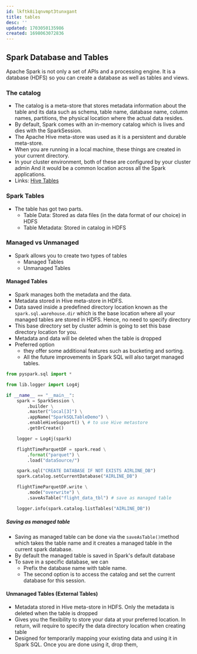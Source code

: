 ```yaml
---
id: lkftk8i1qnvmpt3tunxgant
title: tables
desc: ''
updated: 1703050135986
created: 1698063072836
---
```



## Spark Database and Tables

Apache Spark is not only a set of APIs and a processing engine. It is a database (HDFS) so you can create a database as well as tables and views.

### The catalog

- The catalog is a meta-store that stores metadata information about the table and its data such as schema, table name, database name, column names, partitions, the physical location where the actual data resides.
- By default, Spark comes with an in-memory catalog which is lives and dies with the SparkSession.
- The Apache Hive meta-store was used as it is a persistent and durable meta-store.
- When you are running in a local machine, these things are created in your current directory.
- In your cluster environment, both of these are configured by your cluster admin And it would be a common location across all the Spark applications.
- Links: [Hive Tables](https://spark.apache.org/docs/latest/sql-data-sources-hive-tables.html)

### Spark Tables

- The table has got two parts.
  - Table Data: Stored as data files (in the data format of our choice) in HDFS
  - Table Metadata: Stored in catalog in HDFS

### Managed vs Unmanaged

- Spark allows you to create two types of tables
  - Managed Tables
  - Unmanaged Tables
  
#### Managed Tables

- Spark manages both the metadata and the data.
- Metadata stored in Hive meta-store in HDFS.
- Data saved inside a predefined directory location known as the `spark.sql.warehouse.dir` which is the base location where all your managed tables are stored in HDFS. Hence, no need to specify directory
- This base directory set by cluster admin is going to set this base directory location for you.
- Metadata and data will be deleted when the table is dropped
- Preferred option
  - they offer some additional features such as bucketing and sorting.
  - All the future improvements in Spark SQL will also target managed tables.

``` py
from pyspark.sql import *

from lib.logger import Log4j

if __name__ == "__main__":
    spark = SparkSession \
        .builder \
        .master("local[3]") \
        .appName("SparkSQLTableDemo") \
        .enableHiveSupport() \ # to use Hive metastore
        .getOrCreate()

    logger = Log4j(spark)

    flightTimeParquetDF = spark.read \
        .format("parquet") \
        .load("dataSource/")

    spark.sql("CREATE DATABASE IF NOT EXISTS AIRLINE_DB")
    spark.catalog.setCurrentDatabase("AIRLINE_DB")

    flightTimeParquetDF.write \
        .mode("overwrite") \
        .saveAsTable("flight_data_tbl") # save as managed table

    logger.info(spark.catalog.listTables("AIRLINE_DB"))
```

##### Saving as managed table

- Saving as managed table can be done via the `saveAsTable()`method which takes the table name and it creates a managed table in the current spark database.
- By default the managed table is saved in Spark's default database
- To save in a specific database, we can
  - Prefix the database name with table name.
  - The second option is to access the catalog and set the current database for this session.

#### Unmanaged Tables (External Tables)

- Metadata stored in Hive meta-store in HDFS. Only the metadata is deleted when the table is dropped
- Gives you the flexibility to store your data at your preferred location. In return, will require to specify the data directory location when creating table
- Designed for temporarily mapping your existing data and using it in Spark SQL. Once you are done using it, drop them,
